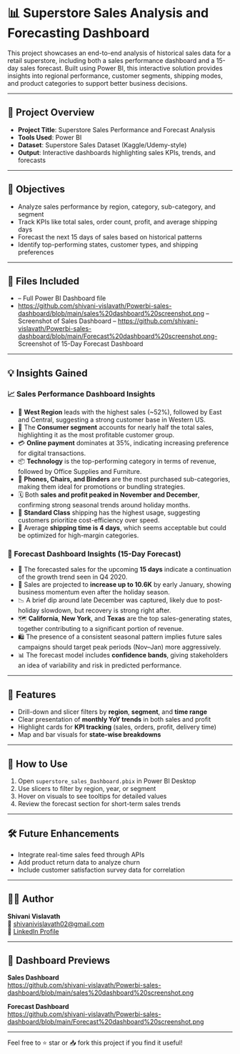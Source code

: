 # 📊 Superstore Sales Analysis and Forecasting Dashboard

This project showcases an end-to-end analysis of historical sales data for a retail superstore, including both a sales performance dashboard and a 15-day sales forecast. Built using Power BI, this interactive solution provides insights into regional performance, customer segments, shipping modes, and product categories to support better business decisions.

---

## 📌 Project Overview
- **Project Title**: Superstore Sales Performance and Forecast Analysis
- **Tools Used**: Power BI
- **Dataset**: Superstore Sales Dataset (Kaggle/Udemy-style)
- **Output**: Interactive dashboards highlighting sales KPIs, trends, and forecasts

---

## 🎯 Objectives
- Analyze sales performance by region, category, sub-category, and segment
- Track KPIs like total sales, order count, profit, and average shipping days
- Forecast the next 15 days of sales based on historical patterns
- Identify top-performing states, customer types, and shipping preferences

---

## 📁 Files Included
-  – Full Power BI Dashboard file
- https://github.com/shivani-vislavath/Powerbi-sales-dashboard/blob/main/sales%20dashboard%20screenshot.png – Screenshot of Sales Dashboard
   – https://github.com/shivani-vislavath/Powerbi-sales-dashboard/blob/main/Forecast%20dashboard%20screenshot.png- Screenshot of 15-Day Forecast Dashboard

---

## 💡 Insights Gained

### 📈 Sales Performance Dashboard Insights
- 🧭 **West Region** leads with the highest sales (~52%), followed by East and Central, suggesting a strong customer base in Western US.
- 👥 The **Consumer segment** accounts for nearly half the total sales, highlighting it as the most profitable customer group.
- 💳 **Online payment** dominates at 35%, indicating increasing preference for digital transactions.
- 📦 **Technology** is the top-performing category in terms of revenue, followed by Office Supplies and Furniture.
- 📍 **Phones, Chairs, and Binders** are the most purchased sub-categories, making them ideal for promotions or bundling strategies.
- 🗓️ Both **sales and profit peaked in November and December**, confirming strong seasonal trends around holiday months.
- 🚛 **Standard Class** shipping has the highest usage, suggesting customers prioritize cost-efficiency over speed.
- 📌 Average **shipping time is 4 days**, which seems acceptable but could be optimized for high-margin categories.

### 🔮 Forecast Dashboard Insights (15-Day Forecast)
- 🔄 The forecasted sales for the upcoming **15 days** indicate a continuation of the growth trend seen in Q4 2020.
- 🔺 Sales are projected to **increase up to 10.6K** by early January, showing business momentum even after the holiday season.
- 📉 A brief dip around late December was captured, likely due to post-holiday slowdown, but recovery is strong right after.
- 🗺️ **California**, **New York**, and **Texas** are the top sales-generating states, together contributing to a significant portion of revenue.
- 🛍️ The presence of a consistent seasonal pattern implies future sales campaigns should target peak periods (Nov–Jan) more aggressively.
- 📊 The forecast model includes **confidence bands**, giving stakeholders an idea of variability and risk in predicted performance.

---

## 🔧 Features
- Drill-down and slicer filters by **region**, **segment**, and **time range**
- Clear presentation of **monthly YoY trends** in both sales and profit
- Highlight cards for **KPI tracking** (sales, orders, profit, delivery time)
- Map and bar visuals for **state-wise breakdowns**

---

## 🚀 How to Use
1. Open `superstore_sales_Dashboard.pbix` in Power BI Desktop
2. Use slicers to filter by region, year, or segment
3. Hover on visuals to see tooltips for detailed values
4. Review the forecast section for short-term sales trends

---

## 🛠️ Future Enhancements
- Integrate real-time sales feed through APIs
- Add product return data to analyze churn
- Include customer satisfaction survey data for correlation

---

## 👩‍💻 Author
**Shivani Vislavath**  
📧 [shivanivislavath02@gmail.com](mailto:shivanivislavath02@gmail.com)  
🔗 [LinkedIn Profile](https://www.linkedin.com/in/shivani-vislavath-680102286)

---

## 📸 Dashboard Previews

**Sales Dashboard**  
https://github.com/shivani-vislavath/Powerbi-sales-dashboard/blob/main/sales%20dashboard%20screenshot.png

**Forecast Dashboard**  
https://github.com/shivani-vislavath/Powerbi-sales-dashboard/blob/main/Forecast%20dashboard%20screenshot.png


---

Feel free to ⭐ star or 📥 fork this project if you find it useful!
